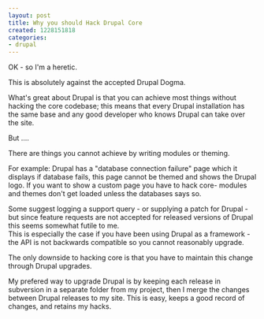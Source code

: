 ```yaml
---
layout: post
title: Why you should Hack Drupal Core
created: 1228151818
categories:
- drupal
---
```

<p>
OK - so I'm a heretic.
</p>
<p>
This is absolutely against the accepted Drupal Dogma.
</p>
<p>
What's great about Drupal is that you can achieve most things without hacking the core codebase; this means that every Drupal installation has the same base and any good developer who knows Drupal can take over the site.
</p>
<p>
But ....
</p>
<p>
There are things you cannot achieve by writing modules or theming. 
</p>
<p>
For example: Drupal has a &quot;database connection failure&quot; page which it displays if database fails, this page cannot be themed and shows the Drupal logo. If you want to show a custom page you have to hack core- modules and themes don't get loaded unless the databases says so.
</p>
<p>
Some suggest logging a support query - or supplying a patch for Drupal - but since feature requests are not accepted for released versions of Drupal this seems somewhat futile to me. <br />
This is especially the case if you have been using Drupal as a framework - the API is not backwards compatible so you cannot reasonably upgrade.  
</p>
<p>
The only downside to hacking core is that you have to maintain this change through Drupal upgrades.
</p>
<p>
My prefered way to upgrade Drupal is by keeping each release in subversion in a separate folder from my project, then I merge the changes between Drupal releases to my site. This is easy, keeps a good record of changes, and retains my hacks.
</p>
